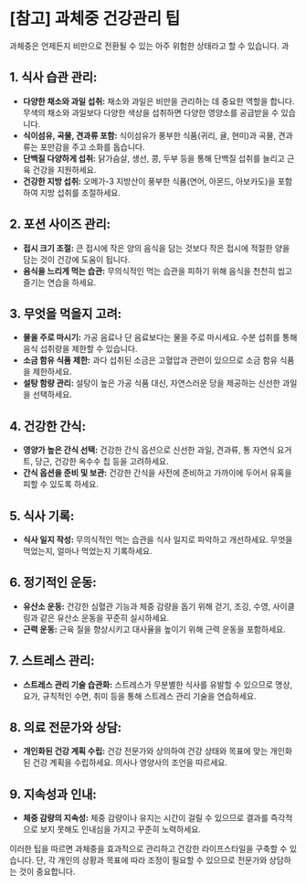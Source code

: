 # [참고] 과체중 건강관리 팁

과체중은 언제든지 비만으로 전환될 수 있는 아주 위험한 상태라고 할 수 있습니다. 과

## 1. **식사 습관 관리:**
   - **다양한 채소와 과일 섭취:** 채소와 과일은 비만을 관리하는 데 중요한 역할을 합니다. 무색의 채소와 과일보다 다양한 색상을 섭취하면 다양한 영양소를 공급받을 수 있습니다.
   - **식이섬유, 곡물, 견과류 포함:** 식이섬유가 풍부한 식품(귀리, 귤, 현미)과 곡물, 견과류는 포만감을 주고 소화를 돕습니다.
   - **단백질 다양하게 섭취:** 닭가슴살, 생선, 콩, 두부 등을 통해 단백질 섭취를 늘리고 근육 건강을 지원하세요.
   - **건강한 지방 섭취:** 오메가-3 지방산이 풍부한 식품(연어, 아몬드, 아보카도)을 포함하여 지방 섭취를 조절하세요.

## 2. **포션 사이즈 관리:**
   - **접시 크기 조절:** 큰 접시에 작은 양의 음식을 담는 것보다 작은 접시에 적절한 양을 담는 것이 건강에 도움이 됩니다.
   - **음식을 느리게 먹는 습관:** 무의식적인 먹는 습관을 피하기 위해 음식을 천천히 씹고 즐기는 연습을 하세요.

## 3. **무엇을 먹을지 고려:**
   - **물을 주로 마시기:** 가공 음료나 단 음료보다는 물을 주로 마시세요. 수분 섭취를 통해 음식 섭취량을 제한할 수 있습니다.
   - **소금 함유 식품 제한:** 과다 섭취된 소금은 고혈압과 관련이 있으므로 소금 함유 식품을 제한하세요.
   - **설탕 함량 관리:** 설탕이 높은 가공 식품 대신, 자연스러운 당을 제공하는 신선한 과일을 선택하세요.

## 4. **건강한 간식:**
   - **영양가 높은 간식 선택:** 건강한 간식 옵션으로 신선한 과일, 견과류, 통 자연식 요거트, 당근, 건강한 옥수수 칩 등을 고려하세요.
   - **간식 옵션을 준비 및 보관:** 건강한 간식을 사전에 준비하고 가까이에 두어서 유혹을 피할 수 있도록 하세요.

## 5. **식사 기록:**
   - **식사 일지 작성:** 무의식적인 먹는 습관을 식사 일지로 파악하고 개선하세요. 무엇을 먹었는지, 얼마나 먹었는지 기록하세요.

## 6. **정기적인 운동:**
   - **유산소 운동:** 건강한 심혈관 기능과 체중 감량을 돕기 위해 걷기, 조깅, 수영, 사이클링과 같은 유산소 운동을 꾸준히 실시하세요.
   - **근력 운동:** 근육 질을 향상시키고 대사율을 높이기 위해 근력 운동을 포함하세요.

## 7. **스트레스 관리:**
   - **스트레스 관리 기술 습관화:** 스트레스가 무분별한 식사를 유발할 수 있으므로 명상, 요가, 규칙적인 수면, 취미 등을 통해 스트레스 관리 기술을 연습하세요.

## 8. **의료 전문가와 상담:**
   - **개인화된 건강 계획 수립:** 건강 전문가와 상의하여 건강 상태와 목표에 맞는 개인화된 건강 계획을 수립하세요. 의사나 영양사의 조언을 따르세요.

## 9. **지속성과 인내:**
   - **체중 감량의 지속성:** 체중 감량이나 유지는 시간이 걸릴 수 있으므로 결과를 즉각적으로 보지 못해도 인내심을 가지고 꾸준히 노력하세요.


이러한 팁을 따르면 과체중을 효과적으로 관리하고 건강한 라이프스타일을 구축할 수 있습니다. 단, 각 개인의 상황과 목표에 따라 조정이 필요할 수 있으므로 전문가와 상담하는 것이 중요합니다.

